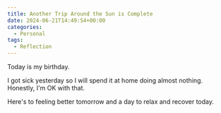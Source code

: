 ```yaml
---
title: Another Trip Around the Sun is Complete
date: 2024-06-21T14:49:54+00:00
categories:
  - Personal
tags:
  - Reflection
---
```


Today is my birthday.

I got sick yesterday so I will spend it at home doing almost nothing. Honestly, I'm OK with that.

Here's to feeling better tomorrow and a day to relax and recover today.
